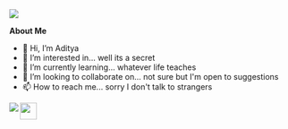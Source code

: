<div><img src="https://c.tenor.com/RvMZMiTblfQAAAAM/oh-hey-oh-hey-there.gif"/></div>


<h><b>__About Me__</b></h>
- 👋 Hi, I’m Aditya
- 👀 I’m interested in... well its a secret
- 🌱 I’m currently learning... whatever life teaches
- 💞️ I’m looking to collaborate on... not sure but I'm open to suggestions
- 📫 How to reach me... sorry I don't talk to strangers

<div align="center"><img src="https://github-readme-stats.vercel.app/api?username=imAdityaSatya&count_private=true&theme=city_lights&show_icons=true&hide_border=true" align="left" /></div>  
 
<div>
<a href="https://www.linkedin.com/in/aditya-satya-55174b1a5/"><img src="https://blog-assets.hootsuite.com/wp-content/uploads/2018/09/In-2C-54px-R.png" width="px" height="30px"></a> 

</div>

<!---
imAdityaSatya/imAdityaSatya is a ✨ special ✨ repository because its `README.md` (this file) appears on your GitHub profile.
You can click the Preview link to take a look at your changes.
https://c.tenor.com/RvMZMiTblfQAAAAM/oh-hey-oh-hey-there.gif
--->
